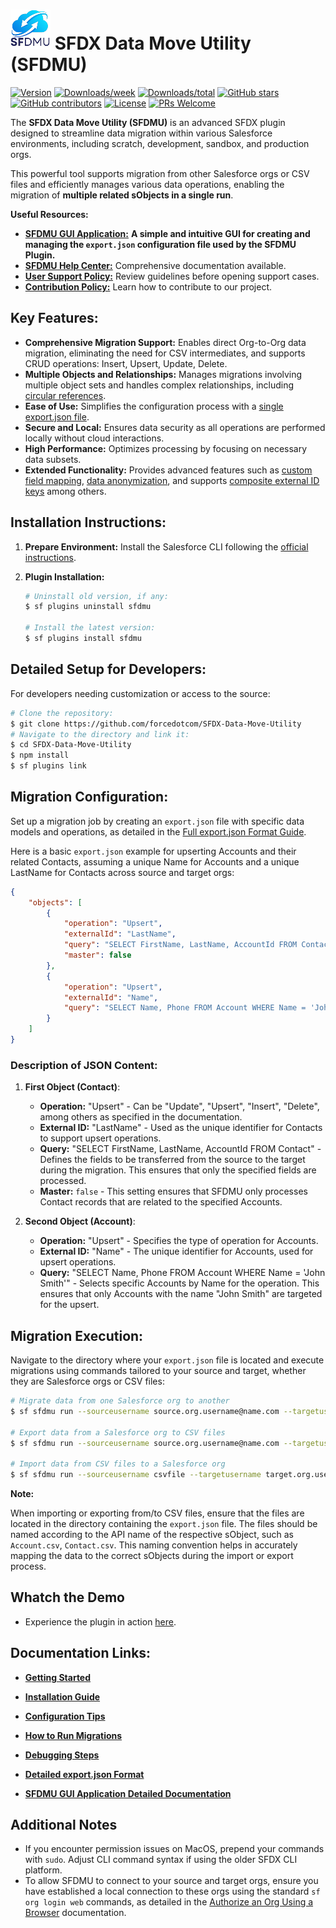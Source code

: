# ![SFDMU](src/images/logo-black.png)&nbsp;SFDX Data Move Utility (SFDMU)


[![Version](https://img.shields.io/npm/v/sfdmu.svg)](https://npmjs.org/package/sfdmu)
[![Downloads/week](https://img.shields.io/npm/dw/sfdmu.svg)](https://npmjs.org/package/sfdmu)
[![Downloads/total](https://img.shields.io/npm/dt/sfdmu.svg)](https://npmjs.org/package/sfdmu)
[![GitHub stars](https://img.shields.io/github/stars/forcedotcom/SFDX-Data-Move-Utility)](https://gitHub.com/forcedotcom/SFDX-Data-Move-Utility/stargazers/)
[![GitHub contributors](https://img.shields.io/github/contributors/forcedotcom/SFDX-Data-Move-Utility.svg)](https://github.com/forcedotcom/SFDX-Data-Move-Utility/graphs/contributors/)
[![License](https://img.shields.io/npm/l/sfdmu.svg)](https://github.com/forcedotcom/SFDX-Data-Move-Utility/blob/master/LICENSE.txt)
[![PRs Welcome](https://img.shields.io/badge/PRs-welcome-brightgreen.svg?style=flat-square)](http://makeapullrequest.com)

The **SFDX Data Move Utility (SFDMU)** is an advanced SFDX plugin designed to streamline data migration within various Salesforce environments, including scratch, development, sandbox, and production orgs. 

This powerful tool supports migration from other Salesforce orgs or CSV files and efficiently manages various data operations, enabling the migration of **multiple related sObjects in a single run**.

**Useful Resources:**

- **[SFDMU GUI Application:](https://github.com/forcedotcom/SFDX-Data-Move-Utility-Desktop-App)** **A simple and intuitive GUI for creating and managing the `export.json` configuration file used by the SFDMU Plugin.** 
- [**SFDMU Help Center:**](https://help.sfdmu.com/) Comprehensive documentation available.
- [**User Support Policy:**](https://help.sfdmu.com/full-documentation/additional-information/support_policy) Review guidelines before opening support cases.
- [**Contribution Policy:**](https://help.sfdmu.com/full-documentation/additional-information/code_contribution_policy) Learn how to contribute to our project.

## Key Features:
- **Comprehensive Migration Support:** Enables direct Org-to-Org data migration, eliminating the need for CSV intermediates, and supports CRUD operations: Insert, Upsert, Update, Delete.
- **Multiple Objects and Relationships:** Manages migrations involving multiple object sets and handles complex relationships, including [circular references](https://help.sfdmu.com/examples/basic-examples#example-1-handling-circular-references).
- **Ease of Use:** Simplifies the configuration process with a [single export.json file](https://help.sfdmu.com/full-configuration).
- **Secure and Local:** Ensures data security as all operations are performed locally without cloud interactions.
- **High Performance:** Optimizes processing by focusing on necessary data subsets.
- **Extended Functionality:** Provides advanced features such as [custom field mapping](https://help.sfdmu.com/full-documentation/advanced-features/fields-mapping), [data anonymization](https://help.sfdmu.com/full-documentation/advanced-features/data-anonymization), and supports [composite external ID keys](https://help.sfdmu.com/full-documentation/advanced-features/composite-external-id-keys) among others.

## Installation Instructions:
1. **Prepare Environment:** Install the Salesforce CLI following the [official instructions](https://developer.salesforce.com/docs/atlas.en-us.sfdx_setup.meta/sfdx_setup/sfdx_setup_install_cli.htm).
2. **Plugin Installation:**
  
   ```bash
   # Uninstall old version, if any:
   $ sf plugins uninstall sfdmu
   
   # Install the latest version:
   $ sf plugins install sfdmu
   ```

## Detailed Setup for Developers:
For developers needing customization or access to the source:
```bash
# Clone the repository:
$ git clone https://github.com/forcedotcom/SFDX-Data-Move-Utility
# Navigate to the directory and link it:
$ cd SFDX-Data-Move-Utility
$ npm install
$ sf plugins link
```

## Migration Configuration:

Set up a migration job by creating an `export.json` file with specific data models and operations, as detailed in the [Full export.json Format Guide](https://help.sfdmu.com/full-configuration).

Here is a basic `export.json` example for upserting Accounts and their related Contacts, assuming a unique Name for Accounts and a unique LastName for Contacts across source and target orgs:

```json
{
    "objects": [
        {
            "operation": "Upsert",
            "externalId": "LastName",
            "query": "SELECT FirstName, LastName, AccountId FROM Contact",
            "master": false
        },
        {
            "operation": "Upsert",
            "externalId": "Name",
            "query": "SELECT Name, Phone FROM Account WHERE Name = 'John Smith'"
        }
    ]
}
```

### Description of JSON Content:

1. **First Object (Contact)**:
   - **Operation:** "Upsert" - Can be "Update", "Upsert", "Insert", "Delete", among others as specified in the documentation.
   - **External ID:** "LastName" - Used as the unique identifier for Contacts to support upsert operations.
   - **Query:** "SELECT FirstName, LastName, AccountId FROM Contact" - Defines the fields to be transferred from the source to the target during the migration. This ensures that only the specified fields are processed.
   - **Master:** `false` - This setting ensures that SFDMU only processes Contact records that are related to the specified Accounts.

2. **Second Object (Account)**:
   - **Operation:** "Upsert" - Specifies the type of operation for Accounts.
   - **External ID:** "Name" - The unique identifier for Accounts, used for upsert operations.
   - **Query:** "SELECT Name, Phone FROM Account WHERE Name = 'John Smith'" - Selects specific Accounts by Name for the operation. This ensures that only Accounts with the name "John Smith" are targeted for the upsert.

## Migration Execution:

Navigate to the directory where your `export.json` file is located and execute migrations using commands tailored to your source and target, whether they are Salesforce orgs or CSV files:

```bash
# Migrate data from one Salesforce org to another
$ sf sfdmu run --sourceusername source.org.username@name.com --targetusername target.org.username@name.com

# Export data from a Salesforce org to CSV files
$ sf sfdmu run --sourceusername source.org.username@name.com --targetusername csvfile

# Import data from CSV files to a Salesforce org
$ sf sfdmu run --sourceusername csvfile --targetusername target.org.username@name.com
```

**Note:** 

When importing or exporting from/to CSV files, ensure that the files are located in the directory containing the `export.json` file. The files should be named according to the API name of the respective sObject, such as `Account.csv`, `Contact.csv`. This naming convention helps in accurately mapping the data to the correct sObjects during the import or export process.

## Whatch the Demo

- Experience the plugin in action [here](https://www.youtube.com/watch?v=KI_1vD93prA).

## Documentation Links:
- [**Getting Started**](https://help.sfdmu.com/get-started)
- [**Installation Guide**](https://help.sfdmu.com/installation)
- [**Configuration Tips**](https://help.sfdmu.com/configuration)
- [**How to Run Migrations**](https://help.sfdmu.com/running)

- [**Debugging Steps**](https://help.sfdmu.com/debugging)
- [**Detailed export.json Format**](https://help.sfdmu.com/full-configuration)
- [**SFDMU GUI Application Detailed Documentation**](https://help.sfdmu.com/sfdmu-gui-app)

## Additional Notes

- If you encounter permission issues on MacOS, prepend your commands with `sudo`. Adjust CLI command syntax if using the older SFDX CLI platform.
- To allow SFDMU to connect to your source and target orgs, ensure you have established a local connection to these orgs using the standard `sf org login web` commands, as detailed in the [Authorize an Org Using a Browser](https://developer.salesforce.com/docs/atlas.en-us.sfdx_dev.meta/sfdx_dev/sfdx_dev_auth_web_flow.htm) documentation.

